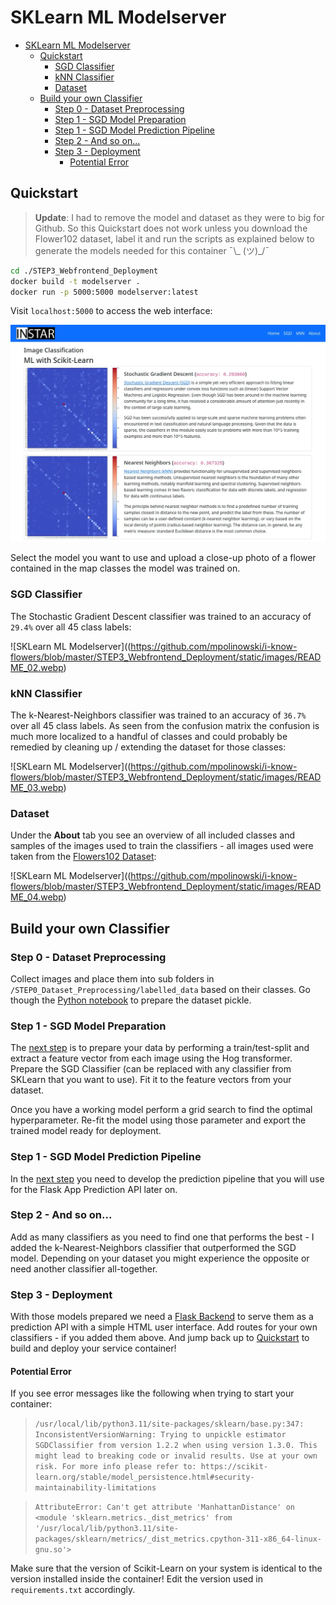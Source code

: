 # SKLearn ML Modelserver

<!-- TOC -->

- [SKLearn ML Modelserver](#sklearn-ml-modelserver)
  - [Quickstart](#quickstart)
    - [SGD Classifier](#sgd-classifier)
    - [kNN Classifier](#knn-classifier)
    - [Dataset](#dataset)
  - [Build your own Classifier](#build-your-own-classifier)
    - [Step 0 - Dataset Preprocessing](#step-0---dataset-preprocessing)
    - [Step 1 - SGD Model Preparation](#step-1---sgd-model-preparation)
    - [Step 1 - SGD Model Prediction Pipeline](#step-1---sgd-model-prediction-pipeline)
    - [Step 2 - And so on...](#step-2---and-so-on)
    - [Step 3 - Deployment](#step-3---deployment)
      - [Potential Error](#potential-error)

<!-- /TOC -->

## Quickstart

> __Update__: I had to remove the model and dataset as they were to big for Github. So this Quickstart does not work unless you download the Flower102 dataset, label it and run the scripts as explained below to generate the models needed for this container ¯\\_ (ツ)_/¯


```bash
cd ./STEP3_Webfrontend_Deployment
docker build -t modelserver .
docker run -p 5000:5000 modelserver:latest
```

Visit `localhost:5000` to access the web interface:


![SKLearn ML Modelserver](https://github.com/mpolinowski/i-know-flowers/blob/master/STEP3_Webfrontend_Deployment/static/images/README_01.webp)


Select the model you want to use and upload a close-up photo of a flower contained in the map classes the model was trained on.


### SGD Classifier

The Stochastic Gradient Descent classifier was trained to an accuracy of `29.4%` over all 45 class labels:


![SKLearn ML Modelserver]((https://github.com/mpolinowski/i-know-flowers/blob/master/STEP3_Webfrontend_Deployment/static/images/README_02.webp)


### kNN Classifier

The k-Nearest-Neighbors classifier was trained to an accuracy of `36.7%` over all 45 class labels. As seen from the confusion matrix the confusion is much more localized to a handful of classes and could probably be remedied by cleaning up / extending the dataset for those classes:


![SKLearn ML Modelserver]((https://github.com/mpolinowski/i-know-flowers/blob/master/STEP3_Webfrontend_Deployment/static/images/README_03.webp)


### Dataset

Under the __About__ tab you see an overview of all included classes and samples of the images used to train the classifiers - all images used were taken from the [Flowers102 Dataset](https://www.robots.ox.ac.uk/~vgg/data/flowers/102/index.html):


![SKLearn ML Modelserver]((https://github.com/mpolinowski/i-know-flowers/blob/master/STEP3_Webfrontend_Deployment/static/images/README_04.webp)



## Build your own Classifier

### Step 0 - Dataset Preprocessing

Collect images and place them into sub folders in `/STEP0_Dataset_Preprocessing/labelled_data` based on their classes. Go though the [Python notebook](/STEP0_Dataset_Preprocessing) to prepare the dataset pickle.

### Step 1 - SGD Model Preparation

The [next step](/STEP1_SGD_01_Model_Preparation) is to prepare your data by performing a train/test-split and extract a feature vector from each image using the Hog transformer. Prepare the SGD Classifier (can be replaced with any classifier from SKLearn that you want to use). Fit it to the feature vectors from your dataset.

Once you have a working model perform a grid search to find the optimal hyperparameter. Re-fit the model using those parameter and export the trained model ready for deployment.

### Step 1 - SGD Model Prediction Pipeline

In the [next step](/STEP1_SGD_02_Model_Prediction_Pipeline) you need to develop the prediction pipeline that you will use for the Flask App Prediction API later on.


### Step 2 - And so on...

Add as many classifiers as you need to find one that performs the best - I added the k-Nearest-Neighbors classifier that outperformed the SGD model. Depending on your dataset you might experience the opposite or need another classifier all-together.


### Step 3 - Deployment

With those models prepared we need a [Flask Backend](/STEP3_Webfrontend_Deployment) to serve them as a prediction API with a simple HTML user interface. Add routes for your own classifiers - if you added them above. And jump back up to [Quickstart](#quickstart) to build and deploy your service container!


#### Potential Error

If you see error messages like the following when trying to start your container:

> `/usr/local/lib/python3.11/site-packages/sklearn/base.py:347: InconsistentVersionWarning: Trying to unpickle estimator SGDClassifier from version 1.2.2 when using version 1.3.0. This might lead to breaking code or invalid results. Use at your own risk. For more info please refer to:
https://scikit-learn.org/stable/model_persistence.html#security-maintainability-limitations`

> `AttributeError: Can't get attribute 'ManhattanDistance' on <module 'sklearn.metrics._dist_metrics' from '/usr/local/lib/python3.11/site-packages/sklearn/metrics/_dist_metrics.cpython-311-x86_64-linux-gnu.so'>`


Make sure that the version of Scikit-Learn on your system is identical to the version installed inside the container! Edit the version used in `requirements.txt` accordingly.